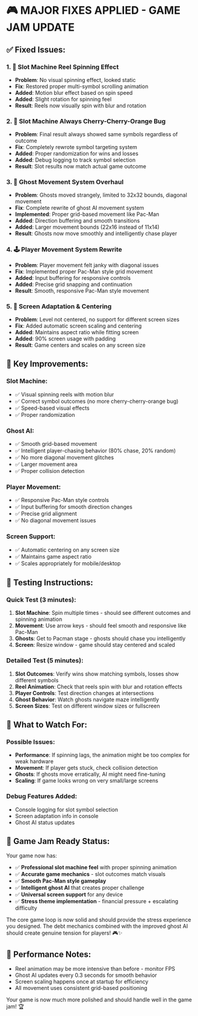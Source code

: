# 🎮 MAJOR FIXES APPLIED - GAME JAM UPDATE

## ✅ **Fixed Issues:**

### 1. **🎰 Slot Machine Reel Spinning Effect**
- **Problem**: No visual spinning effect, looked static
- **Fix**: Restored proper multi-symbol scrolling animation
- **Added**: Motion blur effect based on spin speed
- **Added**: Slight rotation for spinning feel
- **Result**: Reels now visually spin with blur and rotation

### 2. **🎯 Slot Machine Always Cherry-Cherry-Orange Bug**
- **Problem**: Final result always showed same symbols regardless of outcome
- **Fix**: Completely rewrote symbol targeting system
- **Added**: Proper randomization for wins and losses
- **Added**: Debug logging to track symbol selection
- **Result**: Slot results now match actual game outcome

### 3. **👻 Ghost Movement System Overhaul**
- **Problem**: Ghosts moved strangely, limited to 32x32 bounds, diagonal movement
- **Fix**: Complete rewrite of ghost AI movement system
- **Implemented**: Proper grid-based movement like Pac-Man
- **Added**: Direction buffering and smooth transitions
- **Added**: Larger movement bounds (22x16 instead of 11x14)
- **Result**: Ghosts now move smoothly and intelligently chase player

### 4. **🕹️ Player Movement System Rewrite**
- **Problem**: Player movement felt janky with diagonal issues
- **Fix**: Implemented proper Pac-Man style grid movement
- **Added**: Input buffering for responsive controls
- **Added**: Precise grid snapping and continuation
- **Result**: Smooth, responsive Pac-Man style movement

### 5. **📱 Screen Adaptation & Centering**
- **Problem**: Level not centered, no support for different screen sizes
- **Fix**: Added automatic screen scaling and centering
- **Added**: Maintains aspect ratio while fitting screen
- **Added**: 90% screen usage with padding
- **Result**: Game centers and scales on any screen size

## 🎯 **Key Improvements:**

### Slot Machine:
- ✅ Visual spinning reels with motion blur
- ✅ Correct symbol outcomes (no more cherry-cherry-orange bug)
- ✅ Speed-based visual effects
- ✅ Proper randomization

### Ghost AI:
- ✅ Smooth grid-based movement
- ✅ Intelligent player-chasing behavior (80% chase, 20% random)
- ✅ No more diagonal movement glitches
- ✅ Larger movement area
- ✅ Proper collision detection

### Player Movement:
- ✅ Responsive Pac-Man style controls
- ✅ Input buffering for smooth direction changes
- ✅ Precise grid alignment
- ✅ No diagonal movement issues

### Screen Support:
- ✅ Automatic centering on any screen size
- ✅ Maintains game aspect ratio
- ✅ Scales appropriately for mobile/desktop

## 🧪 **Testing Instructions:**

### Quick Test (3 minutes):
1. **Slot Machine**: Spin multiple times - should see different outcomes and spinning animation
2. **Movement**: Use arrow keys - should feel smooth and responsive like Pac-Man
3. **Ghosts**: Get to Pacman stage - ghosts should chase you intelligently
4. **Screen**: Resize window - game should stay centered and scaled

### Detailed Test (5 minutes):
1. **Slot Outcomes**: Verify wins show matching symbols, losses show different symbols
2. **Reel Animation**: Check that reels spin with blur and rotation effects
3. **Player Controls**: Test direction changes at intersections
4. **Ghost Behavior**: Watch ghosts navigate maze intelligently
5. **Screen Sizes**: Test on different window sizes or fullscreen

## 🚨 **What to Watch For:**

### Possible Issues:
- **Performance**: If spinning lags, the animation might be too complex for weak hardware
- **Movement**: If player gets stuck, check collision detection
- **Ghosts**: If ghosts move erratically, AI might need fine-tuning
- **Scaling**: If game looks wrong on very small/large screens

### Debug Features Added:
- Console logging for slot symbol selection
- Screen adaptation info in console
- Ghost AI status updates

## 🎲 **Game Jam Ready Status:**

Your game now has:
- ✅ **Professional slot machine feel** with proper spinning animation
- ✅ **Accurate game mechanics** - slot outcomes match visuals  
- ✅ **Smooth Pac-Man style gameplay** 
- ✅ **Intelligent ghost AI** that creates proper challenge
- ✅ **Universal screen support** for any device
- ✅ **Stress theme implementation** - financial pressure + escalating difficulty

The core game loop is now solid and should provide the stress experience you designed. The debt mechanics combined with the improved ghost AI should create genuine tension for players! 🎮✨

## 🚀 **Performance Notes:**

- Reel animation may be more intensive than before - monitor FPS
- Ghost AI updates every 0.3 seconds for smooth behavior
- Screen scaling happens once at startup for efficiency
- All movement uses consistent grid-based positioning

Your game is now much more polished and should handle well in the game jam! 🏆

